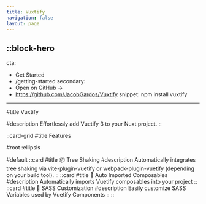 ```yaml
---
title: Vuxtify
navigation: false
layout: page
---
```


::block-hero
---
cta:
  - Get Started
  - /getting-started
secondary:
  - Open on GitHub →
  - https://github.com/JacobGardos/Vuxtify
snippet: npm install vuxtify
---

#title
Vuxtify

#description
Effortlessly add Vuetify 3 to your Nuxt project.
::


::card-grid
#title
Features

#root
:ellipsis

#default
  ::card
  #title
  📦 Tree Shaking
  #description
  Automatically integrates tree shaking via vite-plugin-vuetify or webpack-plugin-vuetify (depending on your build tool).
  ::
  ::card
  #title
  🧩 Auto Imported Composables
  #description
  Automatically imports Vuetify composables into your project
  ::
  ::card
  #title
  💅 SASS Customization
  #description
  Easily customize SASS Variables used by Vuetify Components 
  ::
::